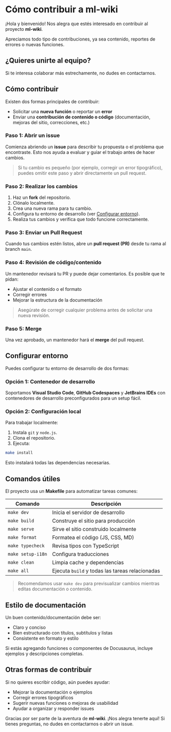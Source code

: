 # Cómo contribuir a ml-wiki

¡Hola y bienvenido! Nos alegra que estés interesado en contribuir al proyecto
**ml-wiki**.

Apreciamos todo tipo de contribuciones, ya sea contenido, reportes de errores o nuevas
funciones.

## ¿Quieres unirte al equipo?

Si te interesa colaborar más estrechamente, no dudes en contactarnos.

## Cómo contribuir

Existen dos formas principales de contribuir:

- Solicitar una **nueva función** o reportar un **error**
- Enviar una **contribución de contenido o código** (documentación, mejoras del sitio,
  correcciones, etc.)

### Paso 1: Abrir un issue

Comienza abriendo un **issue** para describir tu propuesta o el problema que
encontraste. Esto nos ayuda a evaluar y guiar el trabajo antes de hacer cambios.

> Si tu cambio es pequeño (por ejemplo, corregir un error tipográfico), puedes omitir
> este paso y abrir directamente un pull request.

### Paso 2: Realizar los cambios

1. Haz un **fork** del repositorio.
2. Clónalo localmente.
3. Crea una nueva rama para tu cambio.
4. Configura tu entorno de desarrollo (ver [Configurar entorno](#configurar-entorno)).
5. Realiza tus cambios y verifica que todo funcione correctamente.

### Paso 3: Enviar un Pull Request

Cuando tus cambios estén listos, abre un **pull request (PR)** desde tu rama al branch
`main`.

### Paso 4: Revisión de código/contenido

Un mantenedor revisará tu PR y puede dejar comentarios. Es posible que te pidan:

- Ajustar el contenido o el formato
- Corregir errores
- Mejorar la estructura de la documentación

> Asegúrate de corregir cualquier problema antes de solicitar una nueva revisión.

### Paso 5: Merge

Una vez aprobado, un mantenedor hará el **merge** del pull request.

## Configurar entorno

Puedes configurar tu entorno de desarrollo de dos formas:

### Opción 1: Contenedor de desarrollo

Soportamos **Visual Studio Code**, **GitHub Codespaces** y **JetBrains IDEs** con
contenedores de desarrollo preconfigurados para un setup fácil.

### Opción 2: Configuración local

Para trabajar localmente:

1. Instala `git` y `node.js`.
2. Clona el repositorio.
3. Ejecuta:

```bash
make install
```

Esto instalará todas las dependencias necesarias.

## Comandos útiles

El proyecto usa un **Makefile** para automatizar tareas comunes:

| Comando           | Descripción                                     |
| ----------------- | ----------------------------------------------- |
| `make dev`        | Inicia el servidor de desarrollo                |
| `make build`      | Construye el sitio para producción              |
| `make serve`      | Sirve el sitio construido localmente            |
| `make format`     | Formatea el código (JS, CSS, MD)                |
| `make typecheck`  | Revisa tipos con TypeScript                     |
| `make setup-i18n` | Configura traducciones                          |
| `make clean`      | Limpia cache y dependencias                     |
| `make all`        | Ejecuta `build` y todas las tareas relacionadas |

> Recomendamos usar `make dev` para previsualizar cambios mientras editas documentación
> o contenido.

## Estilo de documentación

Un buen contenido/documentación debe ser:

- Claro y conciso
- Bien estructurado con títulos, subtítulos y listas
- Consistente en formato y estilo

Si estás agregando funciones o componentes de Docusaurus, incluye ejemplos y
descripciones completas.

## Otras formas de contribuir

Si no quieres escribir código, aún puedes ayudar:

- Mejorar la documentación o ejemplos
- Corregir errores tipográficos
- Sugerir nuevas funciones o mejoras de usabilidad
- Ayudar a organizar y responder issues

Gracias por ser parte de la aventura de **ml-wiki**. ¡Nos alegra tenerte aquí! Si tienes
preguntas, no dudes en contactarnos o abrir un issue.
